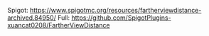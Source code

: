Spigot: https://www.spigotmc.org/resources/fartherviewdistance-archived.84950/
Full: https://github.com/SpigotPlugins-xuancat0208/FartherViewDistance

